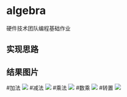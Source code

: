 # algebra
硬件技术团队编程基础作业
## 实现思路

## 结果图片
#加法
![](https://pic.imgdb.cn/item/668613ffd9c307b7e9b29d5c.png)
#减法
![](https://pic.imgdb.cn/item/66864564d9c307b7e92027e0.png)
#乘法
![](https://pic.imgdb.cn/item/66864598d9c307b7e920d1d1.png)
#数乘
![](https://pic.imgdb.cn/item/668645add9c307b7e9210cd0.png)
#转置
![](https://pic.imgdb.cn/item/668645c0d9c307b7e92154c3.png)
